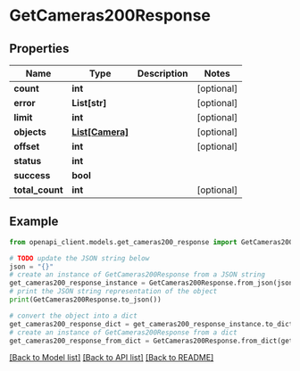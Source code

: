 # GetCameras200Response


## Properties

Name | Type | Description | Notes
------------ | ------------- | ------------- | -------------
**count** | **int** |  | [optional] 
**error** | **List[str]** |  | [optional] 
**limit** | **int** |  | [optional] 
**objects** | [**List[Camera]**](Camera.md) |  | [optional] 
**offset** | **int** |  | [optional] 
**status** | **int** |  | 
**success** | **bool** |  | 
**total_count** | **int** |  | [optional] 

## Example

```python
from openapi_client.models.get_cameras200_response import GetCameras200Response

# TODO update the JSON string below
json = "{}"
# create an instance of GetCameras200Response from a JSON string
get_cameras200_response_instance = GetCameras200Response.from_json(json)
# print the JSON string representation of the object
print(GetCameras200Response.to_json())

# convert the object into a dict
get_cameras200_response_dict = get_cameras200_response_instance.to_dict()
# create an instance of GetCameras200Response from a dict
get_cameras200_response_from_dict = GetCameras200Response.from_dict(get_cameras200_response_dict)
```
[[Back to Model list]](../README.md#documentation-for-models) [[Back to API list]](../README.md#documentation-for-api-endpoints) [[Back to README]](../README.md)


